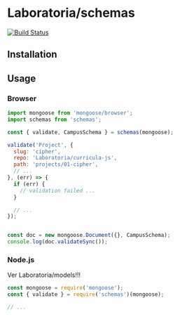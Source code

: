 # Laboratoria/schemas


[![Build Status](https://travis-ci.com/Laboratoria/schemas.svg?branch=master)](https://travis-ci.com/Laboratoria/schemas)

## Installation

## Usage

### Browser

```js
import mongoose from 'mongoose/browser';
import schemas from 'schemas';

const { validate, CampusSchema } = schemas(mongoose);

validate('Project', {
  slug: 'cipher',
  repo: 'Laboratoria/curricula-js',
  path: 'projects/01-cipher',
  // ...
}, (err) => {
  if (err) {
    // validation failed ...
  }

  // ...
});


const doc = new mongoose.Document({}, CampusSchema);
console.log(doc.validateSync());
```

### Node.js

Ver Laboratoria/models!!!

```js
const mongoose = require('mongoose');
const { validate } = require('schemas')(mongoose);

// ...
```
